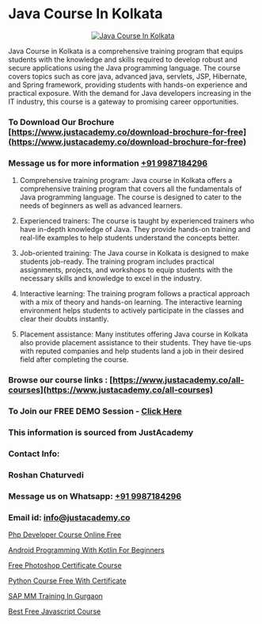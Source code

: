 # Java Course In Kolkata

<p align="center">
  <a href="https://justacademy.co/course-detail/core-java-training">
    <img src="https://justacademy.co/storage2/course_image/1677245426_course_image.webp" alt="Java Course In Kolkata">
  </a>
</p>


Java Course in Kolkata is a comprehensive training program that equips students with the knowledge and skills required to develop robust and secure applications using the Java programming language. The course covers topics such as core java, advanced java, servlets, JSP, Hibernate, and Spring framework, providing students with hands-on experience and practical exposure. With the demand for Java developers increasing in the IT industry, this course is a gateway to promising career opportunities.
### To Download Our Brochure [https://www.justacademy.co/download-brochure-for-free](https://www.justacademy.co/download-brochure-for-free)
### Message us for more information [+91 9987184296](https://api.whatsapp.com/send?phone=919987184296)
1) Comprehensive training program: Java course in Kolkata offers a comprehensive training program that covers all the fundamentals of Java programming language. The course is designed to cater to the needs of beginners as well as advanced learners.

2) Experienced trainers: The course is taught by experienced trainers who have in-depth knowledge of Java. They provide hands-on training and real-life examples to help students understand the concepts better.

3) Job-oriented training: The Java course in Kolkata is designed to make students job-ready. The training program includes practical assignments, projects, and workshops to equip students with the necessary skills and knowledge to excel in the industry.

4) Interactive learning: The training program follows a practical approach with a mix of theory and hands-on learning. The interactive learning environment helps students to actively participate in the classes and clear their doubts instantly.

5) Placement assistance: Many institutes offering Java course in Kolkata also provide placement assistance to their students. They have tie-ups with reputed companies and help students land a job in their desired field after completing the course.

### Browse our course links : [https://www.justacademy.co/all-courses](https://www.justacademy.co/all-courses) 
### To Join our FREE DEMO Session - [Click Here](https://www.justacademy.co/register-for-course-demo)


### This information is sourced from JustAcademy
### Contact Info:
### Roshan Chaturvedi
### Message us on Whatsapp: [+91 9987184296](https://api.whatsapp.com/send?phone=919987184296)
### Email id: [info@justacademy.co](mailto:info@justacademy.co)
                
[Php Developer Course Online Free](https://www.linkedin.com/pulse/php-developer-course-online-free-software-training-sunnyvale-jfmvc?trackingId=QocKSMaDAZn%2FnMnS6qxR3w%3D%3D&lipi=urn%3Ali%3Apage%3Ad_flagship3_company_admin%3Bps8c9B%2FKRMCWHgOgNCOx7w%3D%3D)

[Android Programming With Kotlin For Beginners](https://www.linkedin.com/pulse/android-programming-kotlin-beginners-justacademy-beangaluru-rixqc/)

[Free Photoshop Certificate Course](https://medium.com/@AkashSingh2052/free-photoshop-certificate-course-642d601e8120)

[Python Course Free With Certificate](https://medium.com/@surajvaishnav5015/python-course-free-with-certificate-7fbe66de7e83)

[SAP MM Training In Gurgaon](https://justacademyin.github.io/Articles/SAP-MM-Training-In-Gurgaon)

[Best Free Javascript Course](https://justacademyin.github.io/Articles/Best-Free-Javascript-Course)

